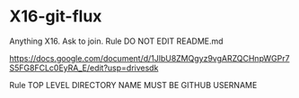 # X16-git-flux
Anything X16. Ask to join. Rule DO NOT EDIT README.md

https://docs.google.com/document/d/1JlbU8ZMQgyz9vgARZQCHnpWGPr7S5FG8FCLc0EyRA_E/edit?usp=drivesdk

Rule TOP LEVEL DIRECTORY NAME MUST BE GITHUB USERNAME
